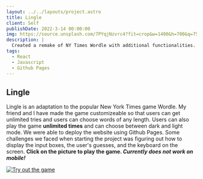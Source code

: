 ```yaml
---
layout: ../../layouts/project.astro
title: Lingle
client: Self
publishDate: 2022-3-14 00:00:00
img: https://source.unsplash.com/7PYqjNzvrc4?fit=crop&w=1400&h=700&q=75
description: |
  Created a remake of NY Times Wordle with additional functionalities.
tags:
  - React
  - Javascript
  - Github Pages
---
```


## Lingle 
Lingle is an adaptation to the popular New York Times game Wordle. My friend and I have made the game customizeable so that users can get unlimited tries and users can choose words of any length. Users can also play the game **unlimited times** and can choose between dark and light mode. We were able to deploy the website using Github Pages. Some challenges we faced when starting the project was figuring out how to display the input boxes, the user's guesses, and the keyboard on the screen. **Click on the picture to play the game. *Currently does not work on mobile!***

[![Try out the game](https://davi-web.github.io/website/static/media/Lingle.683c9c79fde7df775d5c.png)](https://daymo-web.github.io/lingle)